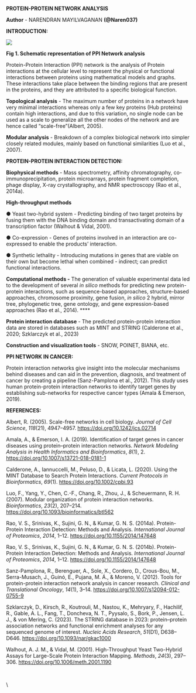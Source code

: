 <!--StartFragment-->

**PROTEIN-PROTEIN NETWORK ANALYSIS**

**Author** - NARENDRAN MAYILVAGANAN **(@Naren037)** 

**INTRODUCTION:**

****![](https://lh7-rt.googleusercontent.com/docsz/AD_4nXf0AOYzpM2kXTDJOBfNTnlaxj3QIMDkAX5z5GNKyUBIjAO-FHdKwgYoCIT9yTh--EJ_k81hbLc8JFVwLlpd2XjIgrUddxWXDxKSZTJ9fmm6w3D06TMfx6V6eKiXekmVTZ3KoVZEu4i7dCg90Y-2IYM5LBFn?key=KPUKf5VKhm9wHD_I9n-cSg)****

**Fig 1. Schematic representation of PPI Network analysis**

Protein-Protein Interaction (PPI) network is the analysis of Protein interactions at the cellular level to represent the physical or functional interactions between proteins using mathematical models and graphs. These interactions take place between the binding regions that are present in the proteins, and they are attributed to a specific biological function.

**Topological analysis** - The maximum number of proteins in a network have very minimal interactions whereas only a few key proteins (Hub proteins) contain high interactions, and due to this variation, no single node can be used as a scale to generalize all the other nodes of the network and are hence called “scale-free”(Albert, 2005).

**Modular analysis** - Breakdown of a complex biological network into simpler closely related modules, mainly based on functional similarities (Luo et al., 2007).

**PROTEIN-PROTEIN INTERACTION DETECTION:**

**Biophysical methods** - Mass spectrometry, affinity chromatography, co-immunoprecipitation, protein microarrays, protein fragment completion, phage display, X-ray crystallography, and NMR spectroscopy (Rao et al., 2014a).

**High-throughput methods**

● Yeast two-hybrid system - Predicting binding of two target proteins by fusing them with the DNA binding domain and transactivating domain of a transcription factor (Walhout & Vidal, 2001).  

● Co-expression - Genes of proteins involved in an interaction are co-expressed to enable the products’ interaction.

● Synthetic lethality - Introducing mutations in genes that are viable on their own but become lethal when combined - indirect; can predict functional interactions.

**Computational methods -** The generation of valuable experimental data led to the development of several _in silico_ methods for predicting new protein-protein interactions, such as sequence-based approaches, structure-based approaches, chromosome proximity, gene fusion, _in silico_ 2 hybrid, mirror tree, phylogenetic tree, gene ontology, and gene expression-based approaches (Rao et al., 2014). ****

**Protein interaction database** - The predicted protein-protein interaction data are stored in databases such as MINT and STRING (Calderone et al., 2020; Szklarczyk et al., 2023)

**Construction and visualization tools** - SNOW, POINET, BIANA, etc.

**PPI NETWORK IN CANCER:**

Protein interaction networks give insight into the molecular mechanisms behind diseases and can aid in the prevention, diagnosis, and treatment of cancer by creating a pipeline (Sanz-Pamplona et al., 2012). This study uses human protein-protein interaction networks to identify target genes by establishing sub-networks for respective cancer types (Amala & Emerson, 2019).

**REFERENCES:**

Albert, R. (2005). Scale-free networks in cell biology. _Journal of Cell Science_, _118_(21), 4947–4957. <https://doi.org/10.1242/jcs.02714> 

Amala, A., & Emerson, I. A. (2019). Identification of target genes in cancer diseases using protein–protein interaction networks. _Network Modeling Analysis in Health Informatics and Bioinformatics_, _8_(1), 2. <https://doi.org/10.1007/s13721-018-0181-1> 

Calderone, A., Iannuccelli, M., Peluso, D., & Licata, L. (2020). Using the MINT Database to Search Protein Interactions. _Current Protocols in Bioinformatics_, _69_(1). <https://doi.org/10.1002/cpbi.93> 

Luo, F., Yang, Y., Chen, C.-F., Chang, R., Zhou, J., & Scheuermann, R. H. (2007). Modular organization of protein interaction networks. _Bioinformatics_, _23_(2), 207–214. <https://doi.org/10.1093/bioinformatics/btl562> 

Rao, V. S., Srinivas, K., Sujini, G. N., & Kumar, G. N. S. (2014a). Protein-Protein Interaction Detection: Methods and Analysis. _International Journal of Proteomics_, _2014_, 1–12. <https://doi.org/10.1155/2014/147648>

Rao, V. S., Srinivas, K., Sujini, G. N., & Kumar, G. N. S. (2014b). Protein-Protein Interaction Detection: Methods and Analysis. _International Journal of Proteomics_, _2014_, 1–12. <https://doi.org/10.1155/2014/147648>

Sanz-Pamplona, R., Berenguer, A., Sole, X., Cordero, D., Crous-Bou, M., Serra-Musach, J., Guinó, E., Pujana, M. Á., & Moreno, V. (2012). Tools for protein-protein interaction network analysis in cancer research. _Clinical and Translational Oncology_, _14_(1), 3–14. <https://doi.org/10.1007/s12094-012-0755-9>

Szklarczyk, D., Kirsch, R., Koutrouli, M., Nastou, K., Mehryary, F., Hachilif, R., Gable, A. L., Fang, T., Doncheva, N. T., Pyysalo, S., Bork, P., Jensen, L. J., & von Mering, C. (2023). The STRING database in 2023: protein–protein association networks and functional enrichment analyses for any sequenced genome of interest. _Nucleic Acids Research_, _51_(D1), D638–D646. <https://doi.org/10.1093/nar/gkac1000>

Walhout, A. J. M., & Vidal, M. (2001). High-Throughput Yeast Two-Hybrid Assays for Large-Scale Protein Interaction Mapping. _Methods_, _24_(3), 297–306. <https://doi.org/10.1006/meth.2001.1190> 

 

\


<!--EndFragment-->
